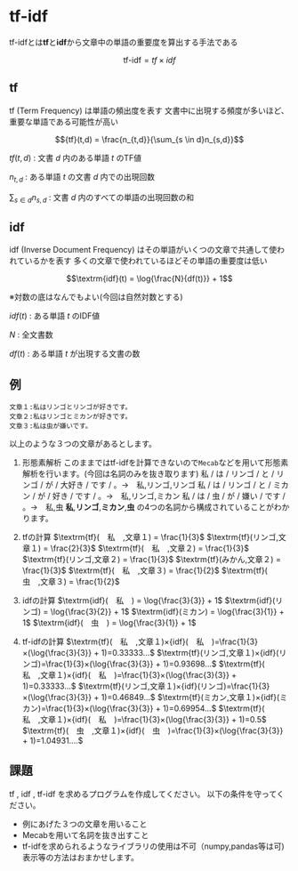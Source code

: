 # tf-idf
tf-idfとは**tf**と**idf**から文章中の単語の重要度を算出する手法である
```math
\textrm{tf-idf} = {tf}×{idf}
```


## tf
tf (Term Frequency) は単語の頻出度を表す
文書中に出現する頻度が多いほど、重要な単語である可能性が高い


```math
{tf}(t,d) = \frac{n_{t,d}}{\sum_{s \in d}n_{s,d}}
```

${tf}(t,d)$ : 文書 $d$ 内のある単語 $t$ のTF値

$n_{t,d}$ : ある単語 $t$ の文書 $d$ 内での出現回数

$\sum_{s \in d}n_{s,d}$ : 文書 $d$ 内のすべての単語の出現回数の和


## idf
idf (Inverse Document Frequency) はその単語がいくつの文章で共通して使われているかを表す
多くの文章で使われているほどその単語の重要度は低い
```math
\textrm{idf}(t) = \log{\frac{N}{df(t)}} + 1
```
※対数の底はなんでもよい(今回は自然対数とする)

${idf}(t)$ : ある単語 $t$ のIDF値

$N$ : 全文書数

$df(t)$ : ある単語 $t$ が出現する文書の数

## 例
```
文章１:私はリンゴとリンゴが好きです。
文章２:私はリンゴとミカンが好きです。
文章３:私は虫が嫌いです。
```
以上のような３つの文章があるとします。
1. 形態素解析
このままではtf-idfを計算できないので`Mecab`などを用いて形態素解析を行います。(今回は名詞のみを抜き取ります)
私 / は / リンゴ / と / リンゴ / が / 大好き / です / 。→　私,リンゴ,リンゴ
私 / は / リンゴ / と / ミカン / が / 好き / です / 。→　私,リンゴ,ミカン
私 / は / 虫 / が / 嫌い / です / 。→　私,虫
**私**,**リンゴ**,**ミカン**,**虫**
の4つの名詞から構成されていることがわかります。

1. tfの計算
$\textrm{tf}(　私　,文章１) = \frac{1}{3}$
$\textrm{tf}(リンゴ,文章１) = \frac{2}{3}$
$\textrm{tf}(　私　,文章２) = \frac{1}{3}$
$\textrm{tf}(リンゴ,文章２) = \frac{1}{3}$
$\textrm{tf}(みかん,文章２) = \frac{1}{3}$
$\textrm{tf}(　私　,文章３) = \frac{1}{2}$
$\textrm{tf}(　虫　,文章３) = \frac{1}{2}$

2. idfの計算
$\textrm{idf}(　私　) = \log{\frac{3}{3}} + 1$
$\textrm{idf}(リンゴ) = \log{\frac{3}{2}} + 1$
$\textrm{idf}(ミカン) = \log{\frac{3}{1}} + 1$
$\textrm{idf}(　虫　) = \log{\frac{3}{1}} + 1$

3. tf-idfの計算
$\textrm{tf}(　私　,文章１)×{idf}(　私　)=\frac{1}{3}×(\log{\frac{3}{3}} + 1)=0.33333...$
$\textrm{tf}(リンゴ,文章１)×{idf}(リンゴ)=\frac{1}{3}×(\log{\frac{3}{3}} + 1)=0.93698...$
$\textrm{tf}(　私　,文章１)×{idf}(　私　)=\frac{1}{3}×(\log{\frac{3}{3}} + 1)=0.33333...$
$\textrm{tf}(リンゴ,文章１)×{idf}(リンゴ)=\frac{1}{3}×(\log{\frac{3}{3}} + 1)=0.46849...$
$\textrm{tf}(ミカン,文章１)×{idf}(ミカン)=\frac{1}{3}×(\log{\frac{3}{3}} + 1)=0.69954...$
$\textrm{tf}(　私　,文章１)×{idf}(　私　)=\frac{1}{3}×(\log{\frac{3}{3}} + 1)=0.5$
$\textrm{tf}(　虫　,文章１)×{idf}(　虫　)=\frac{1}{3}×(\log{\frac{3}{3}} + 1)=1.04931....$

## 課題
tf , idf , tf-idf を求めるプログラムを作成してください。
以下の条件を守ってください。
- 例にあげた３つの文章を用いること
- Mecabを用いて名詞を抜き出すこと
- tf-idfを求められるようなライブラリの使用は不可（numpy,pandas等は可)
表示等の方法はおまかせします。

